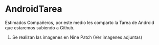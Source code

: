 # AndroidTarea

Estimados Compañeros, por este medio les comparto la Tarea de Android que estaremos subiendo a Github.

1) Se realizan las imagenes en Nine Patch (Ver imagenes adjuntas)

